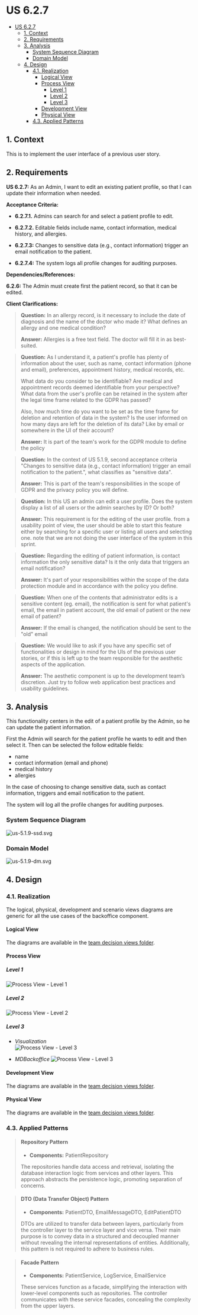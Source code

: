 # US 6.2.7

<!-- TOC -->
* [US 6.2.7](#us-627)
  * [1. Context](#1-context)
  * [2. Requirements](#2-requirements-)
  * [3. Analysis](#3-analysis)
    * [System Sequence Diagram](#system-sequence-diagram)
    * [Domain Model](#domain-model)
  * [4. Design](#4-design)
    * [4.1. Realization](#41-realization)
      * [Logical View](#logical-view)
      * [Process View](#process-view)
        * [Level 1](#level-1)
        * [Level 2](#level-2)
        * [Level 3](#level-3)
      * [Development View](#development-view)
      * [Physical View](#physical-view)
    * [4.3. Applied Patterns](#43-applied-patterns)
<!-- TOC -->


## 1. Context

This is to implement the user interface of a previous user story.

## 2. Requirements 

**US 6.2.7:** As an Admin, I want to edit an existing patient profile, so that I can update their information when needed.

**Acceptance Criteria:**

- **6.2.7.1.** Admins can search for and select a patient profile to edit.

- **6.2.7.2.** Editable fields include name, contact information, medical history, and allergies.

- **6.2.7.3:** Changes to sensitive data (e.g., contact information) trigger an email notification to the patient.

- **6.2.7.4:** The system logs all profile changes for auditing purposes.

**Dependencies/References:**

**6.2.6:** The Admin must create first the patient record, so that it can be edited.

**Client Clarifications:**

> **Question:** In an allergy record, is it necessary to include the date of diagnosis and the name of the doctor who made it?
> What defines an allergy and one medical condition?
>
> **Answer:** Allergies is a free text field. The doctor will fill it in as best-suited.

> **Question:** As I understand it, a patient's profile has plenty of information about the user, such as name, contact
> information (phone and email), preferences, appointment history, medical records, etc.
>
> What data do you consider to be identifiable? Are medical and appointment records deemed identifiable from your 
> perspective? What data from the user's profile can be retained in the system after the legal time frame related to the
> GDPR has passed?
>
> Also, how much time do you want to be set as the time frame for deletion and retention of data in the system? Is the 
> user informed on how many days are left for the deletion of its data? Like by email or somewhere in the UI of their
> account?
>
> **Answer:** It is part of the team's work for the GDPR module to define the policy

> **Question:** In the context of US 5.1.9, second acceptance criteria "Changes to sensitive data (e.g., contact
> information) trigger an email notification to the patient.", what classifies as "sensitive data".
>
> **Answer:** This is part of the team's responsibilities in the scope of GDPR and the privacy policy you will define.

> **Question:** In this US an admin can edit a user profile. Does the system display a list of all users or the admin
> searches by ID? Or both?
>
> **Answer:** This requirement is for the editing of the user profile. from a usability point of view, the user should
> be able to start this feature either by searching for a specific user or listing all users and selecting one.
> note that we are not doing the user interface of the system in this sprint.

> **Question:** Regarding the editing of patient information, is contact information the only sensitive data? Is it the 
> only data that triggers an email notification?
>
> **Answer:** It's part of your responsibilities within the scope of the data protection module and in accordance with
> the policy you define.

> **Question:** When one of the contents that administrator edits is a sensitive content (eg. email), the notification 
> is sent for what patient's email, the email in patient account, the old email of patient or the new email of patient?
>
> **Answer:** If the email is changed, the notification should be sent to the "old" email

> **Question:** We would like to ask if you have any specific set of functionalities or design in mind for the UIs of 
> the previous user stories, or if this is left up to the team responsible for the aesthetic aspects of the application.
>
> **Answer:** The aesthetic component is up to the development team’s discretion. Just try to follow web application 
> best practices and usability guidelines.

## 3. Analysis

This functionality centers in the edit of a patient profile by the Admin, so he can update the patient information.

First the Admin will search for the patient profile he wants to edit and then select it. Then can be selected the follow
editable fields:
- name
- contact information (email and phone)
- medical history
- allergies

In the case of choosing to change sensitive data, such as contact information, triggers and email notification to the
patient. 

The system will log all the profile changes for auditing purposes.


### System Sequence Diagram

![us-5.1.9-ssd.svg](diagrams/ssd/us-5.1.9-ssd.svg)

### Domain Model

![us-5.1.9-dm.svg](diagrams/dm/us-5.1.9-dm.svg)

## 4. Design

### 4.1. Realization

The logical, physical, development and scenario views diagrams are generic for all the use cases of the backoffice component.

#### Logical View

The diagrams are available in the [team decision views folder](../../team-decisions/views/general-views.md#1-logical-view).

#### Process View

##### Level 1

![Process View - Level 1](diagrams/n1/process-view-nivel1.svg)

##### Level 2

![Process View - Level 2](diagrams/n2/process-view-nivel2.svg)

##### Level 3

- _Visualization_<br>
  ![Process View - Level 3](diagrams/n3/process-view-nivel3-visualization.svg)


- _MDBackoffice_
  ![Process View - Level 3](diagrams/n3/process-view-nivel3-mdbackoffice.svg)

#### Development View

The diagrams are available in the [team decision views folder](../../team-decisions/views/general-views.md#3-development-view).

#### Physical View

The diagrams are available in the [team decision views folder](../../team-decisions/views/general-views.md#4-physical-view).

### 4.3. Applied Patterns

> #### **Repository Pattern**
>
>* **Components:** PatientRepository
>
> The repositories handle data access and retrieval, isolating the database interaction logic from services and other
> layers. This approach abstracts the persistence logic, promoting separation of concerns.


> #### **DTO (Data Transfer Object) Pattern**
>
>* **Components:** PatientDTO, EmailMessageDTO, EditPatientDTO
>
> DTOs are utilized to transfer data between layers, particularly from the controller layer to the service layer and
> vice versa. Their main purpose is to convey data in a structured and decoupled manner without revealing the internal
> representations of entities. Additionally, this pattern is not required to adhere to business rules.


> #### **Facade Pattern**
>
>* **Components:** PatientService, LogService, EmailService
>
> These services function as a facade, simplifying the interaction with lower-level components such as repositories.
> The controller communicates with these service facades, concealing the complexity from the upper layers.
